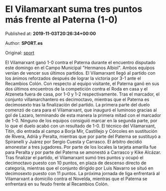 
# El Vilamarxant suma tres puntos más frente al Paterna (1-0)

Published at: **2019-11-03T20:26:34+00:00**

Author: **SPORT.es**

Original: [sport](https://www.sport.es/es/noticias/tercera-division/el-vilamarxantsuma-tres-puntos-mas-frente-al-paterna-1-0-7713171)

El Vilamarxant ganó 1-0 contra el Paterna durante el encuentro disputado este domingo en el Campo Municipal "Hermanos Albiol". Ambos equipos venían de vencer sus últimos partidos. El Vilamarxant llegó al partido con los ánimos reforzados después de lograr la victoria por 3-1 ante el Recambios Colón. Con respecto al equipo visitante, el Paterna ganó en sus dos últimos encuentros de la competición contra el Roda en casa y el Atzeneta fuera de casa, por 1-0 y 1-2 respectivamente. Tras el marcador, el conjunto villamarchantero es decimoctavo, mientras que el Paterna es decimosexto tras la finalización del partido.
La primera parte del duelo comenzó de cara para el Vilamarxant, que inauguró el luminoso gracias al gol de Lazaro, terminando de esta manera la primera mitad con el marcador de 1-0.
Ninguno de los equipos consiguió marcar en la segunda parte, por lo que el duelo acabó con un resultado de 1-0.
El técnico del Vilamarxant, Titín, dio entrada al campo a Borja Mir, Castillejo y Córcoles en sustitución de Rivera, Adrià y Peralta, mientras que por parte del Paterna se sustituyó a Spiranelli y Juárez por Sergio Cuesta y Carrasco.
El árbitro decidió amonestar a tres jugadores. Por parte de los locales la tarjeta amarilla fue para Peralta y por parte del Paterna se amonestó a Carrasco y Kike Alcázar.
Tras finalizar el partido, el Vilamarxant sumó tres puntos y ocupó el decimoctavo puesto con 10 puntos, en plaza de descenso directo de categoría, mientras que el conjunto dirigido por Luis Navarro se situó en decimosexto puesto con 11 puntos.
La próxima jornada de liga enfrentará al Vilamarxant a domicilio contra el Novelda, mientras que el Paterna se enfrentará en su feudo frente al Recambios Colón.
